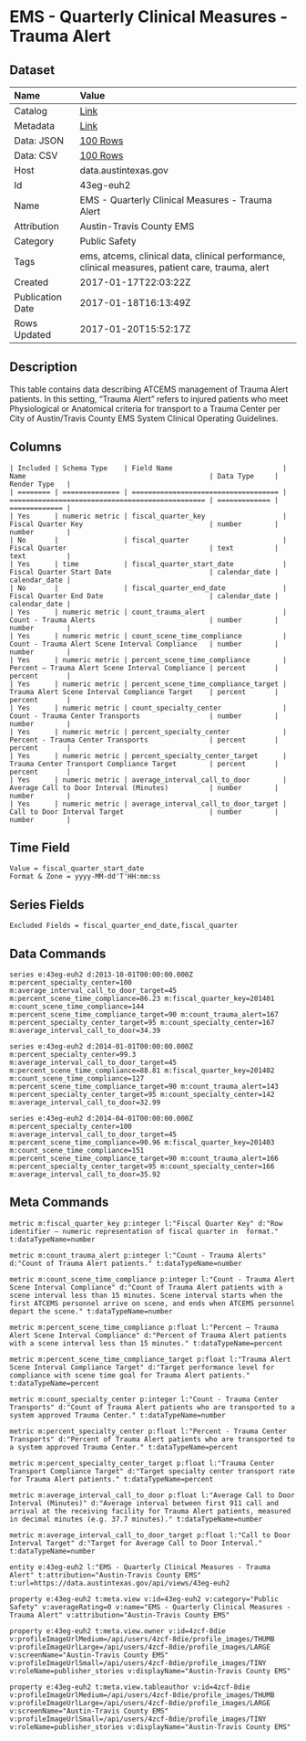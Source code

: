 # EMS - Quarterly Clinical Measures - Trauma Alert

## Dataset

| Name | Value |
| :--- | :---- |
| Catalog | [Link](https://catalog.data.gov/dataset/ems-quarterly-clinical-measures-trauma-alert) |
| Metadata | [Link](https://data.austintexas.gov/api/views/43eg-euh2) |
| Data: JSON | [100 Rows](https://data.austintexas.gov/api/views/43eg-euh2/rows.json?max_rows=100) |
| Data: CSV | [100 Rows](https://data.austintexas.gov/api/views/43eg-euh2/rows.csv?max_rows=100) |
| Host | data.austintexas.gov |
| Id | 43eg-euh2 |
| Name | EMS - Quarterly Clinical Measures - Trauma Alert |
| Attribution | Austin-Travis County EMS |
| Category | Public Safety |
| Tags | ems, atcems, clinical data, clinical performance, clinical measures, patient care, trauma, alert |
| Created | 2017-01-17T22:03:22Z |
| Publication Date | 2017-01-18T16:13:49Z |
| Rows Updated | 2017-01-20T15:52:17Z |

## Description

This table contains data describing ATCEMS management of Trauma Alert patients.  In this setting, “Trauma Alert” refers to injured patients who meet Physiological or Anatomical criteria for transport to a Trauma Center per City of Austin/Travis County EMS System Clinical Operating Guidelines.

## Columns

```ls
| Included | Schema Type    | Field Name                           | Name                                             | Data Type     | Render Type   |
| ======== | ============== | ==================================== | ================================================ | ============= | ============= |
| Yes      | numeric metric | fiscal_quarter_key                   | Fiscal Quarter Key                               | number        | number        |
| No       |                | fiscal_quarter                       | Fiscal Quarter                                   | text          | text          |
| Yes      | time           | fiscal_quarter_start_date            | Fiscal Quarter Start Date                        | calendar_date | calendar_date |
| No       |                | fiscal_quarter_end_date              | Fiscal Quarter End Date                          | calendar_date | calendar_date |
| Yes      | numeric metric | count_trauma_alert                   | Count - Trauma Alerts                            | number        | number        |
| Yes      | numeric metric | count_scene_time_compliance          | Count - Trauma Alert Scene Interval Compliance   | number        | number        |
| Yes      | numeric metric | percent_scene_time_compliance        | Percent – Trauma Alert Scene Interval Compliance | percent       | percent       |
| Yes      | numeric metric | percent_scene_time_compliance_target | Trauma Alert Scene Interval Compliance Target    | percent       | percent       |
| Yes      | numeric metric | count_specialty_center               | Count - Trauma Center Transports                 | number        | number        |
| Yes      | numeric metric | percent_specialty_center             | Percent - Trauma Center Transports               | percent       | percent       |
| Yes      | numeric metric | percent_specialty_center_target      | Trauma Center Transport Compliance Target        | percent       | percent       |
| Yes      | numeric metric | average_interval_call_to_door        | Average Call to Door Interval (Minutes)          | number        | number        |
| Yes      | numeric metric | average_interval_call_to_door_target | Call to Door Interval Target                     | number        | number        |
```

## Time Field

```ls
Value = fiscal_quarter_start_date
Format & Zone = yyyy-MM-dd'T'HH:mm:ss
```

## Series Fields

```ls
Excluded Fields = fiscal_quarter_end_date,fiscal_quarter
```

## Data Commands

```ls
series e:43eg-euh2 d:2013-10-01T00:00:00.000Z m:percent_specialty_center=100 m:average_interval_call_to_door_target=45 m:percent_scene_time_compliance=86.23 m:fiscal_quarter_key=201401 m:count_scene_time_compliance=144 m:percent_scene_time_compliance_target=90 m:count_trauma_alert=167 m:percent_specialty_center_target=95 m:count_specialty_center=167 m:average_interval_call_to_door=34.39

series e:43eg-euh2 d:2014-01-01T00:00:00.000Z m:percent_specialty_center=99.3 m:average_interval_call_to_door_target=45 m:percent_scene_time_compliance=88.81 m:fiscal_quarter_key=201402 m:count_scene_time_compliance=127 m:percent_scene_time_compliance_target=90 m:count_trauma_alert=143 m:percent_specialty_center_target=95 m:count_specialty_center=142 m:average_interval_call_to_door=32.99

series e:43eg-euh2 d:2014-04-01T00:00:00.000Z m:percent_specialty_center=100 m:average_interval_call_to_door_target=45 m:percent_scene_time_compliance=90.96 m:fiscal_quarter_key=201403 m:count_scene_time_compliance=151 m:percent_scene_time_compliance_target=90 m:count_trauma_alert=166 m:percent_specialty_center_target=95 m:count_specialty_center=166 m:average_interval_call_to_door=35.92
```

## Meta Commands

```ls
metric m:fiscal_quarter_key p:integer l:"Fiscal Quarter Key" d:"Row identifier – numeric representation of fiscal quarter in  format." t:dataTypeName=number

metric m:count_trauma_alert p:integer l:"Count - Trauma Alerts" d:"Count of Trauma Alert patients." t:dataTypeName=number

metric m:count_scene_time_compliance p:integer l:"Count - Trauma Alert Scene Interval Compliance" d:"Count of Trauma Alert patients with a scene interval less than 15 minutes. Scene interval starts when the first ATCEMS personnel arrive on scene, and ends when ATCEMS personnel depart the scene." t:dataTypeName=number

metric m:percent_scene_time_compliance p:float l:"Percent – Trauma Alert Scene Interval Compliance" d:"Percent of Trauma Alert patients with a scene interval less than 15 minutes." t:dataTypeName=percent

metric m:percent_scene_time_compliance_target p:float l:"Trauma Alert Scene Interval Compliance Target" d:"Target performance level for compliance with scene time goal for Trauma Alert patients." t:dataTypeName=percent

metric m:count_specialty_center p:integer l:"Count - Trauma Center Transports" d:"Count of Trauma Alert patients who are transported to a system approved Trauma Center." t:dataTypeName=number

metric m:percent_specialty_center p:float l:"Percent - Trauma Center Transports" d:"Percent of Trauma Alert patients who are transported to a system approved Trauma Center." t:dataTypeName=percent

metric m:percent_specialty_center_target p:float l:"Trauma Center Transport Compliance Target" d:"Target specialty center transport rate for Trauma Alert patients." t:dataTypeName=percent

metric m:average_interval_call_to_door p:float l:"Average Call to Door Interval (Minutes)" d:"Average interval between first 911 call and arrival at the receiving facility for Trauma Alert patients, measured in decimal minutes (e.g. 37.7 minutes)." t:dataTypeName=number

metric m:average_interval_call_to_door_target p:float l:"Call to Door Interval Target" d:"Target for Average Call to Door Interval." t:dataTypeName=number

entity e:43eg-euh2 l:"EMS - Quarterly Clinical Measures - Trauma Alert" t:attribution="Austin-Travis County EMS" t:url=https://data.austintexas.gov/api/views/43eg-euh2

property e:43eg-euh2 t:meta.view v:id=43eg-euh2 v:category="Public Safety" v:averageRating=0 v:name="EMS - Quarterly Clinical Measures - Trauma Alert" v:attribution="Austin-Travis County EMS"

property e:43eg-euh2 t:meta.view.owner v:id=4zcf-8die v:profileImageUrlMedium=/api/users/4zcf-8die/profile_images/THUMB v:profileImageUrlLarge=/api/users/4zcf-8die/profile_images/LARGE v:screenName="Austin-Travis County EMS" v:profileImageUrlSmall=/api/users/4zcf-8die/profile_images/TINY v:roleName=publisher_stories v:displayName="Austin-Travis County EMS"

property e:43eg-euh2 t:meta.view.tableauthor v:id=4zcf-8die v:profileImageUrlMedium=/api/users/4zcf-8die/profile_images/THUMB v:profileImageUrlLarge=/api/users/4zcf-8die/profile_images/LARGE v:screenName="Austin-Travis County EMS" v:profileImageUrlSmall=/api/users/4zcf-8die/profile_images/TINY v:roleName=publisher_stories v:displayName="Austin-Travis County EMS"
```